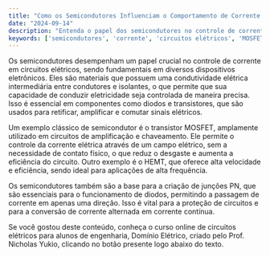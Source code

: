 ```yaml
---
title: "Como os Semicondutores Influenciam o Comportamento de Corrente em Circuitos Elétricos?"
date: "2024-09-14"
description: "Entenda o papel dos semicondutores no controle de corrente em circuitos elétricos e sua importância em projetos de engenharia."
keywords: ['semicondutores', 'corrente', 'circuitos elétricos', 'MOSFET', 'PN', 'HEMT']
---
```


Os semicondutores desempenham um papel crucial no controle de corrente em circuitos elétricos, sendo fundamentais em diversos dispositivos eletrônicos. Eles são materiais que possuem uma condutividade elétrica intermediária entre condutores e isolantes, o que permite que sua capacidade de conduzir eletricidade seja controlada de maneira precisa. Isso é essencial em componentes como diodos e transistores, que são usados para retificar, amplificar e comutar sinais elétricos.

Um exemplo clássico de semicondutor é o transistor MOSFET, amplamente utilizado em circuitos de amplificação e chaveamento. Ele permite o controle da corrente elétrica através de um campo elétrico, sem a necessidade de contato físico, o que reduz o desgaste e aumenta a eficiência do circuito. Outro exemplo é o HEMT, que oferece alta velocidade e eficiência, sendo ideal para aplicações de alta frequência.

Os semicondutores também são a base para a criação de junções PN, que são essenciais para o funcionamento de diodos, permitindo a passagem de corrente em apenas uma direção. Isso é vital para a proteção de circuitos e para a conversão de corrente alternada em corrente contínua.

Se você gostou deste conteúdo, conheça o curso online de circuitos elétricos para alunos de engenharia, Domínio Elétrico, criado pelo Prof. Nicholas Yukio, clicando no botão presente logo abaixo do texto.